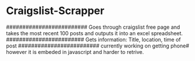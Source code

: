 # Craigslist-Scrapper
#########################
Goes through craigslist free page and takes the most recent 100 posts and outputs it into an excel spreadsheet. 
########################
Gets information: Title, location, time of post
#########################
currently working on getting phone# however it is embeded in javascript and harder to retrive.
